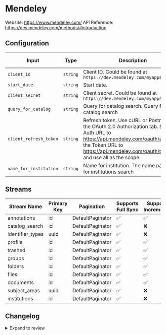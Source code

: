 # Mendeley
Website: https://www.mendeley.com/
API Reference: https://dev.mendeley.com/methods/#introduction

## Configuration

| Input | Type | Description | Default Value |
|-------|------|-------------|---------------|
| `client_id` | `string` | Client ID. Could be found at `https://dev.mendeley.com/myapps.html` |  |
| `start_date` | `string` | Start date.  |  |
| `client_secret` | `string` | Client secret. Could be found at `https://dev.mendeley.com/myapps.html` |  |
| `query_for_catalog` | `string` | Query for catalog search. Query for catalog search | Polar Bear |
| `client_refresh_token` | `string` | Refresh token. Use cURL or Postman with the OAuth 2.0 Authorization tab. Set the Auth URL to https://api.mendeley.com/oauth/authorize, the Token URL to https://api.mendeley.com/oauth/token, and use all as the scope. |  |
| `name_for_institution` | `string` | Name for institution. The name parameter for institutions search | City University |

## Streams
| Stream Name | Primary Key | Pagination | Supports Full Sync | Supports Incremental |
|-------------|-------------|------------|---------------------|----------------------|
| annotations | id | DefaultPaginator | ✅ |  ✅  |
| catalog_search | id | DefaultPaginator | ✅ |  ❌  |
| identifier_types | uuid | DefaultPaginator | ✅ |  ❌  |
| profile | id | DefaultPaginator | ✅ |  ✅  |
| trashed | id | DefaultPaginator | ✅ |  ✅  |
| groups | id | DefaultPaginator | ✅ |  ✅  |
| folders | id | DefaultPaginator | ✅ |  ✅  |
| files | id | DefaultPaginator | ✅ |  ✅  |
| documents | id | DefaultPaginator | ✅ |  ✅  |
| subject_areas | uuid | DefaultPaginator | ✅ |  ❌  |
| institutions | id | DefaultPaginator | ✅ |  ❌  |

## Changelog

<details>
  <summary>Expand to review</summary>

| Version          | Date              | Pull Request | Subject        |
|------------------|-------------------|--------------|----------------|
| 0.0.15 | 2025-08-09 | [64782](https://github.com/airbytehq/airbyte/pull/64782) | Update dependencies |
| 0.0.14 | 2025-08-02 | [64273](https://github.com/airbytehq/airbyte/pull/64273) | Update dependencies |
| 0.0.13 | 2025-07-26 | [63851](https://github.com/airbytehq/airbyte/pull/63851) | Update dependencies |
| 0.0.12 | 2025-07-19 | [63433](https://github.com/airbytehq/airbyte/pull/63433) | Update dependencies |
| 0.0.11 | 2025-07-12 | [63166](https://github.com/airbytehq/airbyte/pull/63166) | Update dependencies |
| 0.0.10 | 2025-07-05 | [62565](https://github.com/airbytehq/airbyte/pull/62565) | Update dependencies |
| 0.0.9 | 2025-06-28 | [62155](https://github.com/airbytehq/airbyte/pull/62155) | Update dependencies |
| 0.0.8 | 2025-06-21 | [61865](https://github.com/airbytehq/airbyte/pull/61865) | Update dependencies |
| 0.0.7 | 2025-06-14 | [61154](https://github.com/airbytehq/airbyte/pull/61154) | Update dependencies |
| 0.0.6 | 2025-05-24 | [59843](https://github.com/airbytehq/airbyte/pull/59843) | Update dependencies |
| 0.0.5 | 2025-05-03 | [59297](https://github.com/airbytehq/airbyte/pull/59297) | Update dependencies |
| 0.0.4 | 2025-04-26 | [58827](https://github.com/airbytehq/airbyte/pull/58827) | Update dependencies |
| 0.0.3 | 2025-04-19 | [58180](https://github.com/airbytehq/airbyte/pull/58180) | Update dependencies |
| 0.0.2 | 2025-04-12 | [57676](https://github.com/airbytehq/airbyte/pull/57676) | Update dependencies |
| 0.0.1 | 2025-04-08 | [57512](https://github.com/airbytehq/airbyte/pull/57512) | Initial release by [@btkcodedev](https://github.com/btkcodedev) via Connector Builder |

</details>
